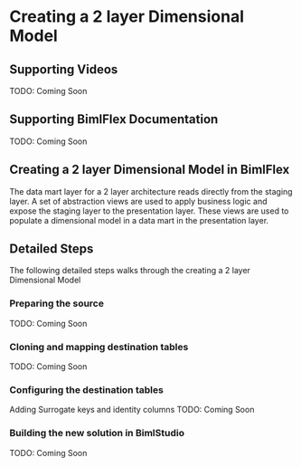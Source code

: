 # Creating a 2 layer Dimensional Model

## Supporting Videos

TODO: Coming Soon

## Supporting BimlFlex Documentation

TODO: Coming Soon

## Creating a 2 layer Dimensional Model in BimlFlex

The data mart layer for a 2 layer architecture reads directly from the staging layer. A set of abstraction views are used to apply business logic and expose the staging layer to the presentation layer. These views are used to populate a dimensional model in a data mart in the presentation layer.

## Detailed Steps

The following detailed steps walks through the creating a 2 layer Dimensional Model

### Preparing the source

TODO: Coming Soon

### Cloning and mapping destination tables

TODO: Coming Soon

### Configuring the destination tables

Adding Surrogate keys and identity columns
TODO: Coming Soon

### Building the new solution in BimlStudio

TODO: Coming Soon
